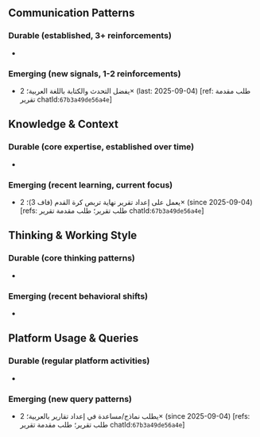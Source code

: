 ## Communication Patterns
### Durable (established, 3+ reinforcements)
-

### Emerging (new signals, 1-2 reinforcements)
- يفضل التحدث والكتابة باللغة العربية؛ 2× (last: 2025-09-04) [ref: طلب مقدمة تقرير chatId:`67b3a49de56a4e`]

## Knowledge & Context
### Durable (core expertise, established over time)
-

### Emerging (recent learning, current focus)
- يعمل على إعداد تقرير نهاية تربص كرة القدم (فاف 3)؛ 2× (since 2025-09-04) [refs: طلب تقرير؛ طلب مقدمة تقرير chatId:`67b3a49de56a4e`]

## Thinking & Working Style
### Durable (core thinking patterns)
-

### Emerging (recent behavioral shifts)
-

## Platform Usage & Queries
### Durable (regular platform activities)
-

### Emerging (new query patterns)
- يطلب نماذج/مساعدة في إعداد تقارير بالعربية؛ 2× (since 2025-09-04) [refs: طلب تقرير؛ طلب مقدمة تقرير chatId:`67b3a49de56a4e`]